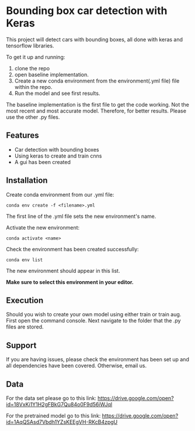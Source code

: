Bounding box car detection with Keras
========

This project will detect cars with bounding boxes, all done with keras and tensorflow libraries.

To get it up and running:

1. clone the repo
2. open baseline implementation. 
3. Create a new conda environment from the environment(.yml file) file within the repo.
4. Run the model and see first results.

The baseline implementation is the first file to get the code working. Not the most recent and most
accurate model. Therefore, for better results. Please use the other .py files. 

Features
--------

- Car detection with bounding boxes
- Using keras to create and train cnns
- A gui has been created

Installation
------------
Create conda environment from our .yml file:

    conda env create -f <filename>.yml

The first line of the .yml file sets the new environment's name.

Activate the new environment:

    conda activate <name>

Check the environment has been created successfully:

    conda env list

The new environment should appear in this list.

**Make sure to select this environment in your editor.**

Execution
---------

Should you wish to create your own model using either train or train aug. First open the command console. Next navigate to the folder that the .py files are stored.

Support
-------

If you are having issues, please check the environment has been set up and all dependencies have been covered. Otherwise, email us. 

Data
-------

For the data set please go to this link: <https://drive.google.com/open?id=18VxKi1Y1H2gFBkG7Qu84o0F9d56iWJql>

For the pretrained model go to this link: <https://drive.google.com/open?id=1AqQSAsd7Vbdh1YZsKEEgVH-RKcB4zpgU>
